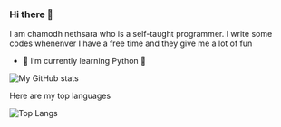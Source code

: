 ### Hi there 👋

I am chamodh nethsara who is a self-taught programmer. I write some codes whenenver I have a free time and they give me a lot of fun



- 🌱 I’m currently learning Python :snake:

![My GitHub stats](https://github-readme-stats.vercel.app/api?username=chamodhk&show_icons=true&theme=dark)

Here are my top languages

![Top Langs](https://github-readme-stats.vercel.app/api/top-langs/?username=chamodhk)
